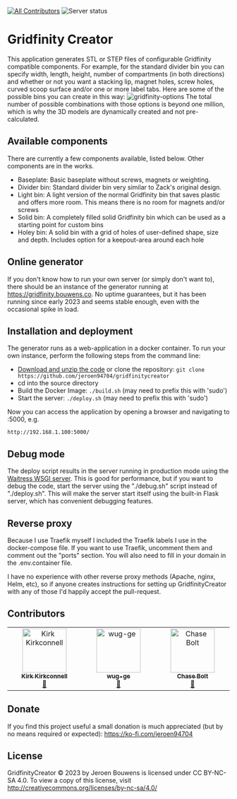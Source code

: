 [![All Contributors](https://img.shields.io/github/all-contributors/jeroen94704/gridfinitycreator?color=ee8449&style=flat-square)](#contributors)
![Server status](https://img.shields.io/website?url=https%3A%2F%2Fgridfinity.bouwens.co&up_message=Online&down_message=Offline&style=flat&label=gridfinity.bouwens.co)


# Gridfinity Creator

This application generates STL or STEP files of configurable Gridfinity compatible components. For example, for the standard divider bin you can specify width, length, height, number of compartments (in both directions) and whether or not you want a stacking lip, magnet holes, screw holes, curved scoop surface and/or one or more label tabs. Here are some of the possible bins you can create in this way:
![gridfinity-options](https://github.com/jeroen94704/gridfinitycreator/assets/548463/1577deb0-edc6-48d9-9a54-75fe3ecd335c)
The total number of possible combinations with those options is beyond one million, which is why the 3D models are dynamically created and not pre-calculated.

## Available components

There are currently a few components available, listed below. Other components are in the works.

- Baseplate: Basic baseplate without screws, magnets or weighting.
- Divider bin: Standard divider bin very similar to Zack's original design. 
- Light bin: A light version of the normal Gridfinity bin that saves plastic and offers more room. This means there is no room for magnets and/or screws
- Solid bin: A completely filled solid Gridfinity bin which can be used as a starting point for custom bins
- Holey bin: A solid bin with a grid of holes of user-defined shape, size and depth. Includes option for a keepout-area around each hole

## Online generator

If you don't know how to run your own server (or simply don't want to), there should be an instance of the generator running at https://gridfinity.bouwens.co. No uptime guarantees, but it has been running since early 2023 and seems stable enough, even with the occasional spike in load.

## Installation and deployment

The generator runs as a web-application in a docker container. To run your own instance, perform the following steps from the command line:

- [Download and unzip the code](https://github.com/jeroen94704/gridfinitycreator/releases/latest) or clone the repository: `git clone https://github.com/jeroen94704/gridfinitycreator`
- cd into the source directory
- Build the Docker Image: `./build.sh` (may need to prefix this with 'sudo')
- Start the server: `./deploy.sh` (may need to prefix this with 'sudo')

Now you can access the application by opening a browser and navigating to <ip-address-of-server>:5000, e.g.

`http://192.168.1.100:5000/`

## Debug mode

The deploy script results in the server running in production mode using the [Waitress WSGI server](https://flask.palletsprojects.com/en/2.2.x/deploying/waitress/). This is good for performance, but if you want to debug the code, start the server using the "./debug.sh" script instead of "./deploy.sh". This will make the server start itself using the built-in Flask server, which has convenient debugging features.

## Reverse proxy

Because I use Traefik myself I included the Traefik labels I use in the docker-compose file. If you want to use Traefik, uncomment them and comment out the "ports" section. You will also need to fill in your domain in the .env.container file. 

I have no experience with other reverse proxy methods (Apache, nginx, Helm, etc), so if anyone creates instructions for setting up GridfinityCreator with any of those I'd happily accept the pull-request.

## Contributors

<!-- ALL-CONTRIBUTORS-LIST:START - Do not remove or modify this section -->
<!-- prettier-ignore-start -->
<!-- markdownlint-disable -->
<table>
  <tbody>
    <tr>
      <td align="center" valign="top" width="14.28%"><a href="https://github.com/NoSQLKnowHow"><img src="https://avatars.githubusercontent.com/u/2966377?v=4?s=100" width="100px;" alt="Kirk Kirkconnell"/><br /><sub><b>Kirk Kirkconnell</b></sub></a><br /><a href="#ideas-NoSQLKnowHow" title="Ideas, Planning, & Feedback">🤔</a></td>
      <td align="center" valign="top" width="14.28%"><a href="https://github.com/wug-ge"><img src="https://avatars.githubusercontent.com/u/75441883?v=4?s=100" width="100px;" alt="wug-ge"/><br /><sub><b>wug-ge</b></sub></a><br /><a href="#bug-wug-ge" title="Bug reports">🐛</a></td>
      <td align="center" valign="top" width="14.28%"><a href="https://bluelight.co"><img src="https://avatars.githubusercontent.com/u/1222984?v=4?s=100" width="100px;" alt="Chase Bolt"/><br /><sub><b>Chase Bolt</b></sub></a><br /><a href="#bug-chasebolt" title="Bug reports">🐛</a></td>
    </tr>
  </tbody>
</table>

<!-- markdownlint-restore -->
<!-- prettier-ignore-end -->

<!-- ALL-CONTRIBUTORS-LIST:END -->

## Donate

If you find this project useful a small donation is much appreciated (but by no means required or expected): https://ko-fi.com/jeroen94704

## License

GridfinityCreator © 2023 by Jeroen Bouwens is licensed under CC BY-NC-SA 4.0. To view a copy of this license, visit http://creativecommons.org/licenses/by-nc-sa/4.0/
